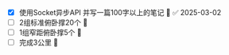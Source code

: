- [x] 使用Socket异步API 并写一篇100字以上的笔记 🔼 ✅ 2025-03-02
- [ ] 2组标准俯卧撑20个 🔼 
- [ ] 1组窄距俯卧撑5个 🔼 
- [ ] 完成3公里 🔺